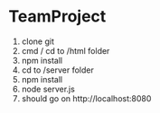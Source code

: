 # TeamProject

1. clone git
2. cmd / cd to /html folder
3. npm install
4. cd to /server folder
5. npm install
6. node server.js
7. should go on http://localhost:8080